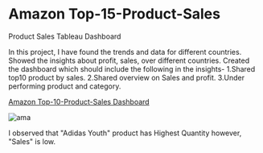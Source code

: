 # Amazon Top-15-Product-Sales
Product Sales Tableau Dashboard 
 
In this project, I have found the trends and data for different countries. Showed the insights about profit, sales, over different countries.
Created the dashboard which should include the following in the insights-
1.Shared top10 product by sales.
2.Shared overview on Sales and profit.
3.Under performing product and category.

[Amazon Top-10-Product-Sales Dashboard](https://public.tableau.com/app/profile/sajal.jain4190/viz/Top10ProductSalesDashboardColoured/Dashboard1)

![ama](https://user-images.githubusercontent.com/106689439/213483294-d5a8e6c5-09d7-4750-a8cb-4ff1fff5ca95.png)

I observed that "Adidas Youth" product has Highest Quantity however, "Sales" is low.

